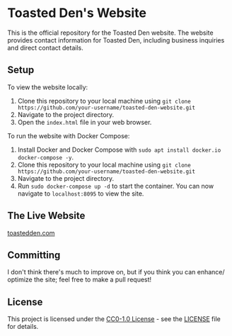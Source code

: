 # Toasted Den's Website

This is the official repository for the Toasted Den website. The website provides contact information for Toasted Den, including business inquiries and direct contact details.

## Setup

To view the website locally:

1. Clone this repository to your local machine using `git clone https://github.com/your-username/toasted-den-website.git`
2. Navigate to the project directory.
3. Open the `index.html` file in your web browser.

To run the website with Docker Compose:

1. Install Docker and Docker Compose with `sudo apt install docker.io docker-compose -y`.
2. Clone this repository to your local machine using `git clone https://github.com/your-username/toasted-den-website.git`
3. Navigate to the project directory.
4. Run `sudo docker-compose up -d` to start the container. You can now navigate to `localhost:8095` to view the site.

## The Live Website

[toastedden.com](https://toastedden.com)

## Committing
I don't think there's much to improve on, but if you think you can enhance/ optimize the site; feel free to make a pull request!

## License

This project is licensed under the [CC0-1.0 License](LICENSE) - see the [LICENSE](LICENSE) file for details.
